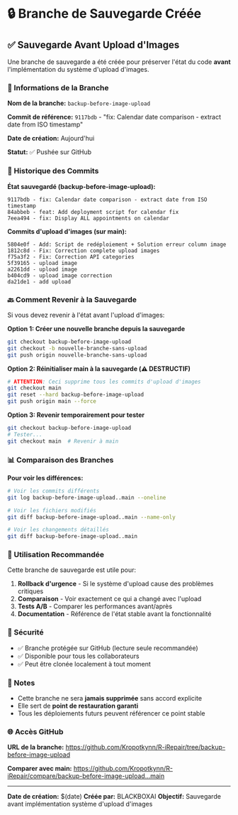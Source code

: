 # 🔒 Branche de Sauvegarde Créée

## ✅ Sauvegarde Avant Upload d'Images

Une branche de sauvegarde a été créée pour préserver l'état du code **avant** l'implémentation du système d'upload d'images.

### 📍 Informations de la Branche

**Nom de la branche:** `backup-before-image-upload`

**Commit de référence:** `9117bdb` - "fix: Calendar date comparison - extract date from ISO timestamp"

**Date de création:** Aujourd'hui

**Statut:** ✅ Pushée sur GitHub

### 🔄 Historique des Commits

**État sauvegardé (backup-before-image-upload):**
```
9117bdb - fix: Calendar date comparison - extract date from ISO timestamp
84abbeb - feat: Add deployment script for calendar fix
7eea494 - fix: Display ALL appointments on calendar
```

**Commits d'upload d'images (sur main):**
```
5804e0f - Add: Script de redéploiement + Solution erreur column image
1812c8d - Fix: Correction complete upload images
f75a3f2 - Fix: Correction API categories
5f39165 - upload image
a2261dd - upload image
b404cd9 - upload image correction
da21de1 - add upload
```

### 🔙 Comment Revenir à la Sauvegarde

Si vous devez revenir à l'état avant l'upload d'images:

**Option 1: Créer une nouvelle branche depuis la sauvegarde**
```bash
git checkout backup-before-image-upload
git checkout -b nouvelle-branche-sans-upload
git push origin nouvelle-branche-sans-upload
```

**Option 2: Réinitialiser main à la sauvegarde (⚠️ DESTRUCTIF)**
```bash
# ATTENTION: Ceci supprime tous les commits d'upload d'images
git checkout main
git reset --hard backup-before-image-upload
git push origin main --force
```

**Option 3: Revenir temporairement pour tester**
```bash
git checkout backup-before-image-upload
# Tester...
git checkout main  # Revenir à main
```

### 📊 Comparaison des Branches

**Pour voir les différences:**
```bash
# Voir les commits différents
git log backup-before-image-upload..main --oneline

# Voir les fichiers modifiés
git diff backup-before-image-upload..main --name-only

# Voir les changements détaillés
git diff backup-before-image-upload..main
```

### 🎯 Utilisation Recommandée

Cette branche de sauvegarde est utile pour:

1. **Rollback d'urgence** - Si le système d'upload cause des problèmes critiques
2. **Comparaison** - Voir exactement ce qui a changé avec l'upload
3. **Tests A/B** - Comparer les performances avant/après
4. **Documentation** - Référence de l'état stable avant la fonctionnalité

### 🔐 Sécurité

- ✅ Branche protégée sur GitHub (lecture seule recommandée)
- ✅ Disponible pour tous les collaborateurs
- ✅ Peut être clonée localement à tout moment

### 📝 Notes

- Cette branche ne sera **jamais supprimée** sans accord explicite
- Elle sert de **point de restauration garanti**
- Tous les déploiements futurs peuvent référencer ce point stable

### 🌐 Accès GitHub

**URL de la branche:**
https://github.com/Kropotkynn/R-iRepair/tree/backup-before-image-upload

**Comparer avec main:**
https://github.com/Kropotkynn/R-iRepair/compare/backup-before-image-upload...main

---

**Date de création:** $(date)
**Créée par:** BLACKBOXAI
**Objectif:** Sauvegarde avant implémentation système d'upload d'images
